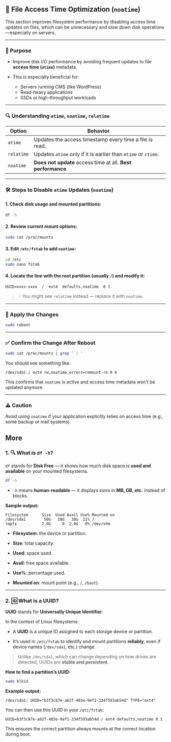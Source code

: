 ## 📁 File Access Time Optimization (`noatime`)

This section improves filesystem performance by disabling access time updates on files, which can be unnecessary and slow down disk operations—especially on servers.

---

### 🧭 Purpose

* Improve disk I/O performance by avoiding frequent updates to file **access time (`atime`)** metadata.
* This is especially beneficial for:

  * Servers running CMS (like WordPress)
  * Read-heavy applications
  * SSDs or high-throughput workloads

---

### 🔍 Understanding `atime`, `noatime`, `relatime`

| Option     | Behavior                                                       |
| ---------- | -------------------------------------------------------------- |
| `atime`    | Updates the access timestamp every time a file is read.        |
| `relatime` | Updates `atime` only if it is earlier than `mtime` or `ctime`. |
| `noatime`  | **Does not update** access time at all. **Best performance**.  |

---

### 🛠️ Steps to Disable `atime` Updates (`noatime`)

#### 1. Check disk usage and mounted partitions:

```bash
df -h
```

#### 2. Review current mount options:

```bash
sudo cat /proc/mounts
```

#### 3. Edit `/etc/fstab` to add `noatime`:

```bash
cd /etc
sudo nano fstab
```

#### 4. Locate the line with the root partition (usually `/`) and modify it:

```fstab
UUID=xxxx-xxxx  /  ext4  defaults,noatime  0 1
```

> 💡 You might see `relatime` instead — replace it with `noatime`.

---

### 🔄 Apply the Changes

```bash
sudo reboot
```

---

### ✅ Confirm the Change After Reboot

```bash
sudo cat /proc/mounts | grep ' / '
```

You should see something like:

```
/dev/sda1 / ext4 rw,noatime,errors=remount-ro 0 0
```

This confirms that `noatime` is active and access time metadata won't be updated anymore.

---

### ⚠️ Caution

Avoid using `noatime` if your application explicitly relies on access time (e.g., some backup or mail systems).

## More

### 1. 🔍 What is `df -h`?

`df` stands for **Disk Free** — it shows how much disk space is **used and available** on your mounted filesystems.

```bash
df -h
```

- `-h` means **human-readable** — it displays sizes in **MB, GB, etc.** instead of blocks.
    

**Sample output:**

```
Filesystem      Size  Used Avail Use% Mounted on
/dev/sda1        50G   10G   38G  21% /
tmpfs           2.0G     0  2.0G   0% /dev/shm
```

- **Filesystem**: the device or partition.
    
- **Size**: total capacity.
    
- **Used**: space used.
    
- **Avail**: free space available.
    
- **Use%**: percentage used.
    
- **Mounted on**: mount point (e.g., `/`, `/boot`).
    

---

### 2. 🆔 What is a UUID?

**UUID** stands for **Universally Unique Identifier**.

In the context of Linux filesystems:

- A **UUID** is a unique ID assigned to each storage device or partition.
    
- It’s used in `/etc/fstab` to identify and mount partitions **reliably**, even if device names (`/dev/sda1`, etc.) change.
    

> Unlike `/dev/sda1`, which can change depending on how drives are detected, UUIDs are **stable and persistent**.

**How to find a partition’s UUID:**

```bash
sudo blkid
```

**Example output:**

```
/dev/sda1: UUID="b3f3c87e-a62f-403e-9ef1-334f593ab54d" TYPE="ext4"
```

You can then use this UUID in your `/etc/fstab`:

```fstab
UUID=b3f3c87e-a62f-403e-9ef1-334f593ab54d / ext4 defaults,noatime 0 1
```

This ensures the correct partition always mounts at the correct location during boot.
